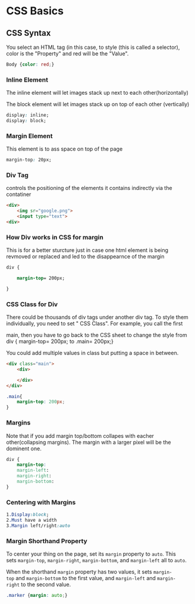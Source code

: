 # CSS Basics

## CSS Syntax

You select an HTML tag (in this case, <body></body>to style (this is called a selector), color is the "Property" and red will be the "Value".

```css
Body {color: red;}
```

### Inline Element

The inline element will let images stack up next to each other(horizontally)

The block element will let images stack up on top of each other (vertically)

```css
display: inline;
display: block;
```

### Margin Element

This element is to ass space on top of the page

```css
margin-top: 20px; 
```

### Div Tag

controls the positioning of the elements it contains indirectly via the contatiner

```html
<div>
    <img sr="google.png">
    <input type="text">
<div>
```

### How Div works in CSS for margin

This is for a better sturcture just in case one html element is being revmoved or replaced  and led to the disappearnce of the margin 

```css
div {

    margin-top= 200px; 

}
```

### CSS Class for Div

There could be thousands of div tags under another div tag. To style them individually, you need to set " CSS Class". For example, you call the first <div> main, then you have to go back to the CSS sheet to change the style from div { margin-top= 200px; to .main= 200px;}

You could add multiple values in class but putting a space in between.

```html
<div class="main">
    <div>

    </div>
</div>
```

```css
.main{
    margin-top: 200px;
}
```

### Margins

Note that if you add margin top/bottom collapes with eacher other(collapsing margins). The margin with a larger pixel will be the dominent one. 

```css
div {
    margin-top:
    margin-left:
    margin-right:
    margin-bottom:
}
```

### Centering with Margins

```css
1.Display:block;
2.Must have a width
3.Margin left/right:auto
```

### Margin Shorthand Property

To center your thing on the page, set its `margin` property to `auto`. This sets `margin-top`, `margin-right`, `margin-bottom`, and `margin-left` all to `auto`.

When the shorthand `margin` property has two values, it sets `margin-top` and `margin-bottom` to the first value, and `margin-left` and `margin-right` to the second value.

```css
.marker {margin: auto;}

```
